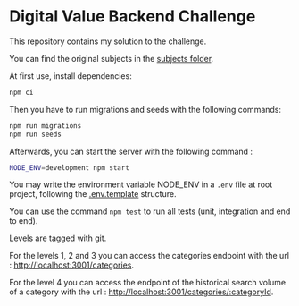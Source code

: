 # Digital Value Backend Challenge

This repository contains my solution to the challenge.

You can find the original subjects in the [subjects folder](./subjects/).

At first use, install dependencies:

```bash
npm ci
```

Then you have to run migrations and seeds with the following commands:

```bash
npm run migrations
npm run seeds
```

Afterwards, you can start the server with the following command :

```bash
NODE_ENV=development npm start
```
You may write the environment variable NODE_ENV in a `.env` file at root project, following the [.env.template](./.env.template) structure.

You can use the command `npm test` to run all tests (unit, integration and end to end).

Levels are tagged with git.

For the levels 1, 2 and 3 you can access the categories endpoint with the url : [http://localhost:3001/categories](http://localhost:3001/categories).

For the level 4 you can access the endpoint of the historical search volume of a category with the url : [http://localhost:3001/categories/:categoryId](http://localhost:3001/categories/:categoryId).
